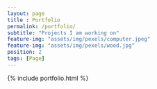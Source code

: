 ```yaml
--- 
layout: page
title : Portfolio 
permalink: /portfolio/
subtitle: "Projects I am working on" 
feature-img: "assets/img/pexels/computer.jpeg"
feature-img: "assets/img/pexels/wood.jpg"
position: 2
tags: [Page]
---
```

{% include portfolio.html %}

